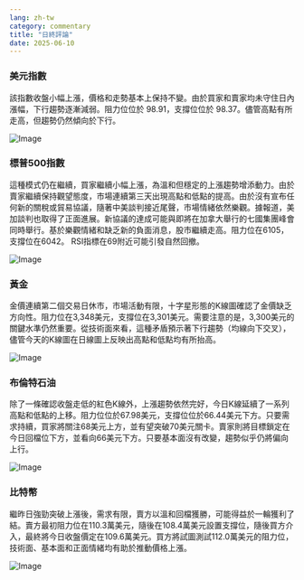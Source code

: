 ```yaml
---
lang: zh-tw
category: commentary
title: "日終評論"
date: 2025-06-10
---
```


### 美元指數

該指數收盤小幅上漲，價格和走勢基本上保持不變。由於買家和賣家均未守住日內漲幅，下行趨勢逐漸減弱。阻力位位於 98.91，支撐位位於 98.37。儘管高點有所走高，但趨勢仍然傾向於下行。

![Image](https://markleighedu.github.io/img/Jun-2025/10-Jun-2025/usdindex.jpg)

### 標普500指數

這種模式仍在繼續，買家繼續小幅上漲，為溫和但穩定的上漲趨勢增添動力。由於賣家繼續保持觀望態度，市場連續第三天出現高點和低點的提高。由於沒有宣布任何新的關稅或貿易協議，隨著中美談判接近尾聲，市場情緒依然樂觀。據報道，美加談判也取得了正面進展。新協議的達成可能與即將在加拿大舉行的七國集團峰會同時舉行。基於樂觀情緒和缺乏新的負面消息，股市繼續走高。阻力位在6105，支撐位在6042。 RSI指標在69附近可能引發自然回撤。

![Image](https://markleighedu.github.io/img/Jun-2025/10-Jun-2025/sp500.jpg)

### 黃金

金價連續第二個交易日休市，市場活動有限，十字星形態的K線圖確認了金價缺乏方向性。阻力位在3,348美元，支撐位在3,301美元。需要注意的是，3,300美元的關鍵水準仍然重要。從技術面來看，這種矛盾預示著下行趨勢（均線向下交叉），儘管今天的K線圖在日線圖上反映出高點和低點均有所抬高。

![Image](https://markleighedu.github.io/img/Jun-2025/10-Jun-2025/gold.jpg)

### 布倫特石油

除了一條確認收盤走低的紅色K線外，上漲趨勢依然完好，今日K線延續了一系列高點和低點的上移。阻力位位於67.98美元，支撐位位於66.44美元下方。只要需求持續，買家將關注68美元上方，並有望突破70美元關卡。賣家則將目標鎖定在今日回檔位下方，並看向66美元下方。只要基本面沒有改變，趨勢似乎仍將偏向上行。

![Image](https://markleighedu.github.io/img/Jun-2025/10-Jun-2025/brentoil.jpg)

### 比特幣

繼昨日強勁突破上漲後，需求有限，賣方以溫和回檔獲勝，可能得益於一輪獲利了結。賣方最初阻力位在110.3萬美元，隨後在108.4萬美元設置支撐位，隨後買方介入，最終將今日收盤價定在109.6萬美元。買方將試圖測試112.0萬美元的阻力位，技術面、基本面和正面情緒均有助於推動價格上漲。

![Image](https://markleighedu.github.io/img/Jun-2025/10-Jun-2025/bitcoin.jpg)

